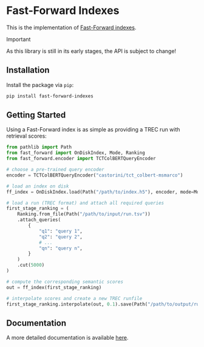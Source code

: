 # Fast-Forward Indexes

This is the implementation of [Fast-Forward indexes](https://dl.acm.org/doi/abs/10.1145/3485447.3511955).

> [!IMPORTANT]
> As this library is still in its early stages, the API is subject to change!

## Installation

Install the package via `pip`:

```bash
pip install fast-forward-indexes
```

## Getting Started

Using a Fast-Forward index is as simple as providing a TREC run with retrieval scores:

```python
from pathlib import Path
from fast_forward import OnDiskIndex, Mode, Ranking
from fast_forward.encoder import TCTColBERTQueryEncoder

# choose a pre-trained query encoder
encoder = TCTColBERTQueryEncoder("castorini/tct_colbert-msmarco")

# load an index on disk
ff_index = OnDiskIndex.load(Path("/path/to/index.h5"), encoder, mode=Mode.MAXP)

# load a run (TREC format) and attach all required queries
first_stage_ranking = (
    Ranking.from_file(Path("/path/to/input/run.tsv"))
    .attach_queries(
        {
            "q1": "query 1",
            "q2": "query 2",
            # ...
            "qn": "query n",
        }
    )
    .cut(5000)
)

# compute the corresponding semantic scores
out = ff_index(first_stage_ranking)

# interpolate scores and create a new TREC runfile
first_stage_ranking.interpolate(out, 0.1).save(Path("/path/to/output/run.tsv"))
```

## Documentation

A more detailed documentation is available [here](https://mrjleo.github.io/fast-forward-indexes/docs).
